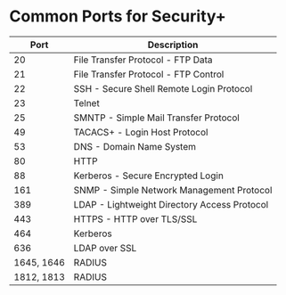 # Common Ports for Security+

Port | Description
--|--
20 | File Transfer Protocol - FTP Data
21 | File Transfer Protocol - FTP Control
22 | SSH - Secure Shell Remote Login Protocol
23 | Telnet
25 | SMNTP - Simple Mail Transfer Protocol
49 | TACACS+ - Login Host Protocol
53 | DNS - Domain Name System
80 | HTTP
88 | Kerberos - Secure Encrypted Login
161 | SNMP - Simple Network Management Protocol
389 | LDAP - Lightweight Directory Access Protocol
443 | HTTPS - HTTP over TLS/SSL
464 | Kerberos
636 | LDAP over SSL
1645, 1646 | RADIUS
1812, 1813 | RADIUS
